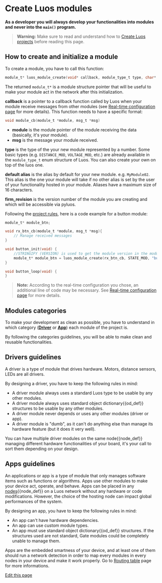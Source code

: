 
# Create Luos modules
**As a developer you will always develop your functionalities into modules and never into the `main()` program.**

> **Warning:** Make sure to read and understand how to [Create Luos projects](/pages/low/modules/create-project.md) before reading this page.

## How to create and initialize a module

To create a module, you have to call this function:
```c
module_t* luos_module_create(void* callback, module_type_t type, char* default_alias, char *firm_revision);
```

The returned `module_t*` is a module structure pointer that will be useful to make your module act in the network after this initialization.

 **callback** is a pointer to a callback function called by Luos when your module receive messages from other modules (see [Real-time configuration page](/pages/low/modules/rt-config.md) for more details).
 This function needs to have a specific format:

 ```c
 void module_cb(module_t *module, msg_t *msg)
 ```

 - **module** is the module pointer of the module receiving the data (basically, it's your module).
 - **msg** is the message your module received.


 **type** is the type of the your new module represented by a number. Some basic types (e.g. `DISTANCE_MOD`, `VOLTAGE_MOD`, etc.) are already available in the `module_type_t` enum structure of Luos. You can also create your own on top of the luos one.

 **default alias** is the alias by default for your new module. e.g. `MyModule02`. This alias is the one your module will take if no other alias is set by the user of your functionality hosted in your module. Aliases have a maximum size of 16 characters.

**firm_revision** is the version number of the module you are creating and which will be accessible via pyluos.

Following the [project rules](/pages/low/modules/create-project.html#basic-modules-functions), here is a code example for a button module:

```c
module_t* module_btn;

void rx_btn_cb(module_t *module, msg_t *msg){
    // Manage received messages
}

void button_init(void) {
	//STRINGIFY (VERSION) is used to get the module version in the module's library.json file
    module_t* module_btn = luos_module_create(rx_btn_cb, STATE_MOD, "button_mod", STRINGIFY(VERSION));
}

void button_loop(void) {
}
```

> **Note:** According to the real-time configuration you chose, an additional line of code may be necessary. See [Real-time configuration page](/pages/low/modules/rt-config.md) for more details.

## Modules categories
To make your development as clean as possible, you have to understand in which category ([**Driver**](#drivers-guidelines) or [**App**](#apps-guidelines)) each module of the project is.

By following the categories guidelines, you will be able to make clean and reusable functionalities.

## Drivers guidelines
A driver is a type of module that drives hardware. Motors, distance sensors, LEDs are all drivers.

By designing a driver, you have to keep the following rules in mind:

 - A driver module always uses a standard Luos type to be usable by any other modules.
 - A driver module always uses standard <span class="cust_tooltip">object dictionary<span class="cust_tooltiptext">{{od_def}}</span></span> structures to be usable by any other modules.
 - A driver module never depends or uses any other modules (driver or app).
 - A driver module is "dumb", as it can't do anything else than manage its hardware feature (but it does it very well).

 You can have multiple driver modules on the same <span class="cust_tooltip">node<span class="cust_tooltiptext">{{node_def}}</span></span> managing different hardware functionalities of your board, it's your call to sort them depending on your design.

## Apps guidelines
An applications or app is a type of module that only manages software items such as functions or algorithms. Apps use other modules to make your device act, operate, and behave.
Apps can be placed in any <span class="cust_tooltip">[nodes](#node)<span class="cust_tooltiptext">{{node_def}}</span></span> on a Luos network without any hardware or code modifications. However, the choice of the hosting node can impact global performances of the system.

By designing an app, you have to keep the following rules in mind:

 - An app can't have hardware dependencies.
 - An app can use custom module types.
 - An app must use standard <span class="cust_tooltip">object dictionary<span class="cust_tooltiptext">{{od_def}}</span></span> structures. If the structures used are not standard, Gate modules could be completely unable to manage them.

Apps are the embedded smartness of your device, and at least one of them should run a network detection in order to map every modules in every nodes in your device and make it work properly. Go to [Routing table](/pages/low/modules/routing-table.md) page for more informations.

<div class="cust_edit_page"><a href="https://{{gh_path}}/pages/low/modules/create-modules.md">Edit this page</a></div>
